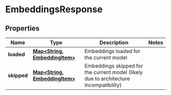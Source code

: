 

# EmbeddingsResponse


## Properties

| Name | Type | Description | Notes |
|------------ | ------------- | ------------- | -------------|
|**loaded** | [**Map&lt;String, EmbeddingItem&gt;**](EmbeddingItem.md) | Embeddings loaded for the current model |  |
|**skipped** | [**Map&lt;String, EmbeddingItem&gt;**](EmbeddingItem.md) | Embeddings skipped for the current model (likely due to architecture incompatibility) |  |



